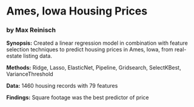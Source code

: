 # Ames, Iowa Housing Prices
### by Max Reinisch

**Synopsis:** Created a linear regression model in combination with feature selection techniques to predict housing prices in Ames, Iowa, from real-estate listing data. 

**Methods:** Ridge, Lasso, ElasticNet, Pipeline, Gridsearch, SelectKBest, VarianceThreshold

**Data:** 1460 housing records with 79 features

**Findings:** Square footage was the best predictor of price
